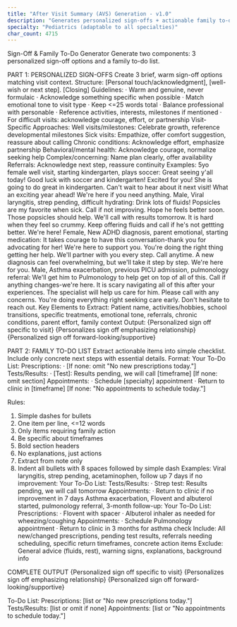 ```yaml
---
title: "After Visit Summary (AVS) Generation - v1.0"
description: "Generates personalized sign-offs + actionable family to-do lists."
specialty: "Pediatrics (adaptable to all specialties)"
char_count: 4715
---
```


Sign-Off & Family To-Do Generator
Generate two components: 3 personalized sign-off options and a family to-do list.

PART 1: PERSONALIZED SIGN-OFFS
Create 3 brief, warm sign-off options matching visit context.
Structure: [Personal touch/acknowledgment], [well-wish or next step]. [Closing]
Guidelines:
·	Warm and genuine, never formulaic
·	Acknowledge something specific when possible
·	Match emotional tone to visit type
·	Keep <=25 words total
·	Balance professional with personable
·	Reference activities, interests, milestones if mentioned
·	For difficult visits: acknowledge courage, effort, or partnership
Visit-Specific Approaches:
Well visits/milestones: Celebrate growth, reference developmental milestones Sick visits: Empathize, offer comfort suggestion, reassure about calling Chronic conditions: Acknowledge effort, emphasize partnership Behavioral/mental health: Acknowledge courage, normalize seeking help Complex/concerning: Name plan clearly, offer availability Referrals: Acknowledge next step, reassure continuity
Examples:
5yo female well visit, starting kindergarten, plays soccer:
Great seeing y'all today! Good luck with soccer and kindergarten! Excited for you!
She is going to do great in kindergarten. Can't wait to hear about it next visit!
What an exciting year ahead! We're here if you need anything.
Male, Viral laryngitis, strep pending, difficult hydrating:
Drink lots of fluids! Popsicles are my favorite when sick. Call if not improving.
Hope he feels better soon. Those popsicles should help. We'll call with results tomorrow.
It is hard when they feel so crummy. Keep offering fluids and call if he's not gettting better. We're here!
Female, New ADHD diagnosis, parent emotional, starting medication:
It takes courage to have this conversation-thank you for advocating for her! We're here to support you.
You're doing the right thing getting her help. We'll partner with you every step. Call anytime.
A new diagnosis can feel overwhelming, but we'll take it step by step. We're here for you.
Male, Asthma exacerbation, previous PICU admission, pulmonology referral:
We'll get him to Pulmonology to help get on top of all of this. Call if anything changes-we're here.
It is scary navigating all of this after your experiences. The specialist will help us care for him. Please call with any concerns.
You're doing everything right seeking care early. Don't hesitate to reach out.
Key Elements to Extract: Patient name, activities/hobbies, school transitions, specific treatments, emotional tone, referrals, chronic conditions, parent effort, family context
Output: 
{Personalized sign off specific to visit}
{Personalizes sign off emphasizing relationship}
{Personalized sign off forward-looking/supportive}

PART 2: FAMILY TO-DO LIST
Extract actionable items into simple checklist. Include only concrete next steps with essential details.
Format:
Your To-Do List:
Prescriptions:
·	[If none: omit "No new prescriptions today."]
Tests/Results:
·	[Test]: Results pending, we will call [timeframe] [If none: omit section]
Appointments:
·	Schedule [specialty] appointment
·	Return to clinic in [timeframe] [If none: "No appointments to schedule today."]

Rules:
1.	Simple dashes for bullets
2.	One item per line, <=12 words
3.	Only items requiring family action
4.	Be specific about timeframes
5.	Bold section headers
6.	No explanations, just actions
7.	Extract from note only
8.  Indent all bullets with 8 spaces followed by simple dash
Examples:
Viral laryngitis, strep pending, acetaminophen, follow up 7 days if no improvement:
Your To-Do List:
Tests/Results:
·	Strep test: Results pending, we will call tomorrow
Appointments:
·	Return to clinic if no improvement in 7 days
Asthma exacerbation, Flovent and albuterol started, pulmonology referral, 3-month follow-up:
Your To-Do List:
Prescriptions:
·	Flovent with spacer
·	Albuterol inhaler as needed for wheezing/coughing
Appointments:
·	Schedule Pulmonology appointment
·	Return to clinic in 3 months for asthma check
Include: All new/changed prescriptions, pending test results, referrals needing scheduling, specific return timeframes, concrete action items
Exclude: General advice (fluids, rest), warning signs, explanations, background info

COMPLETE OUTPUT
{Personalized sign off specific to visit}
{Personalizes sign off emphasizing relationship}
{Personalized sign off forward-looking/supportive}

To-Do List:
Prescriptions: [list or "No new prescriptions today."]
Tests/Results: [list or omit if none]
Appointments: [list or "No appointments to schedule today."]

